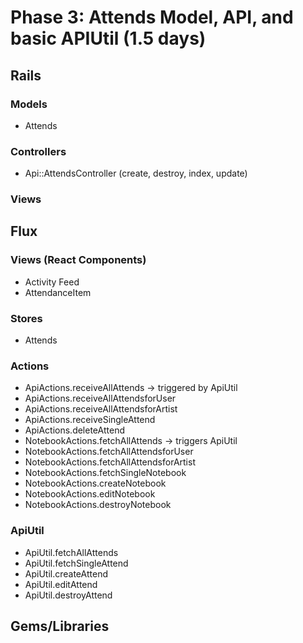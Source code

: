 # Phase 3: Attends Model, API, and basic APIUtil (1.5 days)

## Rails
### Models
* Attends


### Controllers
* Api::AttendsController (create, destroy, index, update)

### Views

## Flux
### Views (React Components)
* Activity Feed
* AttendanceItem

### Stores
* Attends

### Actions
* ApiActions.receiveAllAttends -> triggered by ApiUtil
* ApiActions.receiveAllAttendsforUser
* ApiActions.receiveAllAttendsforArtist
* ApiActions.receiveSingleAttend
* ApiActions.deleteAttend
* NotebookActions.fetchAllAttends -> triggers ApiUtil
* NotebookActions.fetchAllAttendsforUser
* NotebookActions.fetchAllAttendsforArtist
* NotebookActions.fetchSingleNotebook
* NotebookActions.createNotebook
* NotebookActions.editNotebook
* NotebookActions.destroyNotebook

### ApiUtil
* ApiUtil.fetchAllAttends
* ApiUtil.fetchSingleAttend
* ApiUtil.createAttend
* ApiUtil.editAttend
* ApiUtil.destroyAttend

## Gems/Libraries
